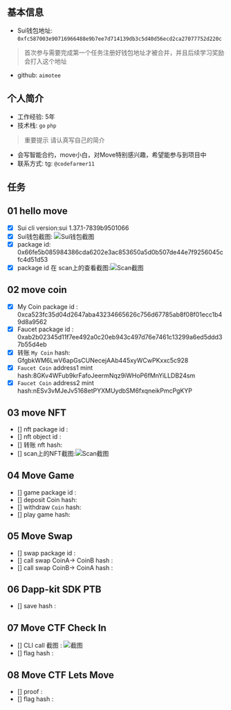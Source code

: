 ## 基本信息
- Sui钱包地址: `0xfc587003e90716966488e9b7ee7d714139db3c5d40d56ecd2ca27077752d220c`
> 首次参与需要完成第一个任务注册好钱包地址才被合并，并且后续学习奖励会打入这个地址
- github: `aimotee`

## 个人简介
- 工作经验: 5年
- 技术栈: `go` `php`
> 重要提示 请认真写自己的简介
- 会写智能合约，move小白，对Move特别感兴趣，希望能参与到项目中
- 联系方式: tg: `@codefarmer11` 

## 任务

##   01 hello move  
- [x] Sui cli version:sui 1.37.1-7839b9501066
- [x] Sui钱包截图: ![Sui钱包截图](./images/20241106-033107.png)
- [x] package id: 0x66fe5b085984386cda6202e3ac853650a5d0b507de44e7f9256045cfc4d51d53
- [x] package id 在 scan上的查看截图:![Scan截图](./images/20241106-033537.png)

##   02 move coin
- [x] My Coin package id : 0xca523fc35d04d2647aba43234665626c756d67785ab8f08f01ecc1b49d8a9562
- [x] Faucet package id : 0xab2b02345d11f7ee492a0c20eb943c497d76e7461c13299a6ed5ddd37b55d4eb
- [x] 转账 `My Coin` hash: GfgbkWM6LwV6apGsCUNecejAAb445xyWCwPKxxc5c928
- [x] `Faucet Coin` address1 mint hash:8GKv4WFub9krFafoJeermNqz9iWHoP6fMnYiLLDB24sm
- [x] `Faucet Coin` address2 mint hash:nESv3vMJeJv5168etPYXMUydbSM6fxqneikPmcPgKYP

##   03 move NFT
- [] nft package id :
- [] nft object id : 
- [] 转账 nft  hash:
- [] scan上的NFT截图:![Scan截图](./images/你的图片地址)

##   04 Move Game
- [] game package id :
- [] deposit Coin hash:
- [] withdraw `Coin` hash:
- [] play game hash:

##   05 Move Swap
- [] swap package id :
- [] call swap CoinA-> CoinB  hash :
- [] call swap CoinB-> CoinA  hash :

##   06 Dapp-kit SDK PTB
- [] save hash :

##   07 Move CTF Check In
- [] CLI call 截图 : ![截图](./images/你的图片地址)
- [] flag hash :

##   08 Move CTF Lets Move
- [] proof : 
- [] flag hash :
